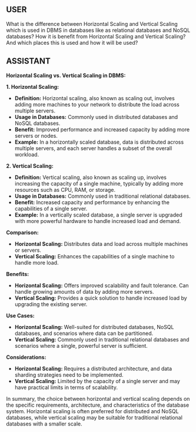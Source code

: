 ## USER
What is the difference between Horizontal Scaling and Vertical Scaling which is used in DBMS in databases like as relational databases and NoSQL databases? How it is benefit from Horizontal Scaling and Vertical Scaling? And which places this is used and how it will be used?

## ASSISTANT
**Horizontal Scaling vs. Vertical Scaling in DBMS:**

**1. Horizontal Scaling:**
- **Definition:** Horizontal scaling, also known as scaling out, involves adding more machines to your network to distribute the load across multiple servers.
- **Usage in Databases:** Commonly used in distributed databases and NoSQL databases.
- **Benefit:** Improved performance and increased capacity by adding more servers or nodes.
- **Example:** In a horizontally scaled database, data is distributed across multiple servers, and each server handles a subset of the overall workload.

**2. Vertical Scaling:**
- **Definition:** Vertical scaling, also known as scaling up, involves increasing the capacity of a single machine, typically by adding more resources such as CPU, RAM, or storage.
- **Usage in Databases:** Commonly used in traditional relational databases.
- **Benefit:** Increased capacity and performance by enhancing the capabilities of a single server.
- **Example:** In a vertically scaled database, a single server is upgraded with more powerful hardware to handle increased load and demand.

**Comparison:**
- **Horizontal Scaling:** Distributes data and load across multiple machines or servers.
- **Vertical Scaling:** Enhances the capabilities of a single machine to handle more load.

**Benefits:**
- **Horizontal Scaling:** Offers improved scalability and fault tolerance. Can handle growing amounts of data by adding more servers.
- **Vertical Scaling:** Provides a quick solution to handle increased load by upgrading the existing server.

**Use Cases:**
- **Horizontal Scaling:** Well-suited for distributed databases, NoSQL databases, and scenarios where data can be partitioned.
- **Vertical Scaling:** Commonly used in traditional relational databases and scenarios where a single, powerful server is sufficient.

**Considerations:**
- **Horizontal Scaling:** Requires a distributed architecture, and data sharding strategies need to be implemented.
- **Vertical Scaling:** Limited by the capacity of a single server and may have practical limits in terms of scalability.

In summary, the choice between horizontal and vertical scaling depends on the specific requirements, architecture, and characteristics of the database system. Horizontal scaling is often preferred for distributed and NoSQL databases, while vertical scaling may be suitable for traditional relational databases with a smaller scale.
